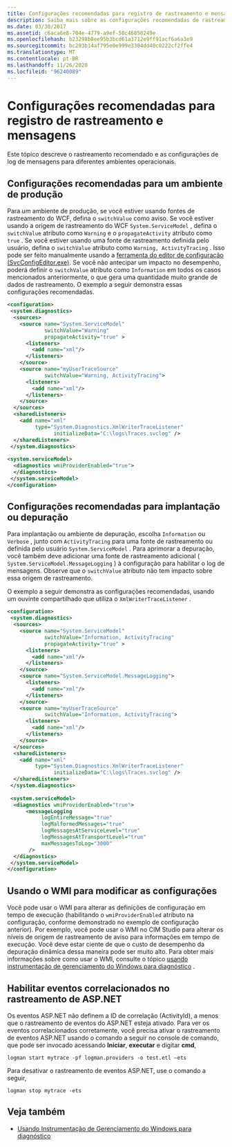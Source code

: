 ```yaml
---
title: Configurações recomendadas para registro de rastreamento e mensagens
description: Saiba mais sobre as configurações recomendadas de rastreamento e registro de mensagens para diferentes ambientes operacionais no WCF.
ms.date: 03/30/2017
ms.assetid: c6aca6e8-704e-4779-a9ef-50c46850249e
ms.openlocfilehash: b23298b8ee95b3bcd61a3712e9ff91acf6a6a3e9
ms.sourcegitcommit: bc293b14af795e0e999e3304dd40c0222cf2ffe4
ms.translationtype: MT
ms.contentlocale: pt-BR
ms.lasthandoff: 11/26/2020
ms.locfileid: "96240089"
---
```

# <a name="recommended-settings-for-tracing-and-message-logging"></a>Configurações recomendadas para registro de rastreamento e mensagens

Este tópico descreve o rastreamento recomendado e as configurações de log de mensagens para diferentes ambientes operacionais.  
  
## <a name="recommended-settings-for-a-production-environment"></a>Configurações recomendadas para um ambiente de produção  

 Para um ambiente de produção, se você estiver usando fontes de rastreamento do WCF, defina o `switchValue` como aviso. Se você estiver usando a origem de rastreamento do WCF `System.ServiceModel` , defina o `switchValue` atributo como `Warning` e o `propagateActivity` atributo como `true` . Se você estiver usando uma fonte de rastreamento definida pelo usuário, defina o `switchValue` atributo como `Warning, ActivityTracing` . Isso pode ser feito manualmente usando a [ferramenta do editor de configuração (SvcConfigEditor.exe)](../../configuration-editor-tool-svcconfigeditor-exe.md). Se você não antecipar um impacto no desempenho, poderá definir o `switchValue` atributo como `Information` em todos os casos mencionados anteriormente, o que gera uma quantidade muito grande de dados de rastreamento. O exemplo a seguir demonstra essas configurações recomendadas.  
  
```xml  
<configuration>  
 <system.diagnostics>  
  <sources>  
    <source name="System.ServiceModel"  
            switchValue="Warning"  
            propagateActivity="true" >  
      <listeners>  
        <add name="xml"/>  
      </listeners>  
    </source>  
    <source name="myUserTraceSource"  
            switchValue="Warning, ActivityTracing">  
      <listeners>  
        <add name="xml"/>  
      </listeners>  
    </source>  
  </sources>  
  <sharedListeners>  
    <add name="xml"  
         type="System.Diagnostics.XmlWriterTraceListener"  
               initializeData="C:\logs\Traces.svclog" />  
  </sharedListeners>  
 </system.diagnostics>  
  
<system.serviceModel>  
  <diagnostics wmiProviderEnabled="true">  
  </diagnostics>  
 </system.serviceModel>  
</configuration>  
```  
  
## <a name="recommended-settings-for-deployment-or-debugging"></a>Configurações recomendadas para implantação ou depuração  

 Para implantação ou ambiente de depuração, escolha `Information` ou `Verbose` , junto com `ActivityTracing` para uma fonte de rastreamento ou definida pelo usuário `System.ServiceModel` . Para aprimorar a depuração, você também deve adicionar uma fonte de rastreamento adicional ( `System.ServiceModel.MessageLogging` ) à configuração para habilitar o log de mensagens. Observe que o `switchValue` atributo não tem impacto sobre essa origem de rastreamento.  
  
 O exemplo a seguir demonstra as configurações recomendadas, usando um ouvinte compartilhado que utiliza o `XmlWriterTraceListener` .  
  
```xml  
<configuration>  
 <system.diagnostics>  
  <sources>  
    <source name="System.ServiceModel"  
            switchValue="Information, ActivityTracing"  
            propagateActivity="true" >  
      <listeners>  
        <add name="xml"/>  
      </listeners>  
    </source>  
    <source name="System.ServiceModel.MessageLogging">  
      <listeners>  
        <add name="xml"/>  
      </listeners>  
    </source>  
    <source name="myUserTraceSource"  
            switchValue="Information, ActivityTracing">  
      <listeners>  
        <add name="xml"/>  
      </listeners>  
    </source>  
  </sources>  
  <sharedListeners>  
    <add name="xml"  
         type="System.Diagnostics.XmlWriterTraceListener"  
               initializeData="C:\logs\Traces.svclog" />  
  </sharedListeners>  
 </system.diagnostics>  
  
 <system.serviceModel>  
  <diagnostics wmiProviderEnabled="true">  
      <messageLogging
           logEntireMessage="true"
           logMalformedMessages="true"  
           logMessagesAtServiceLevel="true"
           logMessagesAtTransportLevel="true"  
           maxMessagesToLog="3000"
       />  
  </diagnostics>  
 </system.serviceModel>  
</configuration>  
```  
  
## <a name="using-wmi-to-modify-settings"></a>Usando o WMI para modificar as configurações  

 Você pode usar o WMI para alterar as definições de configuração em tempo de execução (habilitando o `wmiProviderEnabled` atributo na configuração, conforme demonstrado no exemplo de configuração anterior). Por exemplo, você pode usar o WMI no CIM Studio para alterar os níveis de origem de rastreamento de aviso para informações em tempo de execução. Você deve estar ciente de que o custo de desempenho da depuração dinâmica dessa maneira pode ser muito alto. Para obter mais informações sobre como usar o WMI, consulte o tópico [usando instrumentação de gerenciamento do Windows para diagnóstico](../wmi/index.md) .  
  
## <a name="enable-correlated-events-in-aspnet-tracing"></a>Habilitar eventos correlacionados no rastreamento de ASP.NET  

 Os eventos ASP.NET não definem a ID de correlação (ActivityId), a menos que o rastreamento de eventos do ASP.NET esteja ativado. Para ver os eventos correlacionados corretamente, você precisa ativar o rastreamento de eventos ASP.NET usando o comando a seguir no console de comando, que pode ser invocado acessando **Iniciar**, **executar** e digitar **cmd**,  
  
```console  
logman start mytrace -pf logman.providers -o test.etl –ets  
```  
  
 Para desativar o rastreamento de eventos ASP.NET, use o comando a seguir,  
  
```console
logman stop mytrace -ets  
```  
  
## <a name="see-also"></a>Veja também

- [Usando Instrumentação de Gerenciamento do Windows para diagnóstico](../wmi/index.md)

